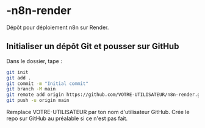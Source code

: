 # -n8n-render
Dépôt pour déploiement n8n sur Render.

## Initialiser un dépôt Git et pousser sur GitHub

Dans le dossier, tape :

```bash
git init
git add .
git commit -m "Initial commit"
git branch -M main
git remote add origin https://github.com/VOTRE-UTILISATEUR/n8n-render.git
git push -u origin main
```

Remplace VOTRE-UTILISATEUR par ton nom d'utilisateur GitHub. Crée le repo sur GitHub au préalable si ce n'est pas fait.
